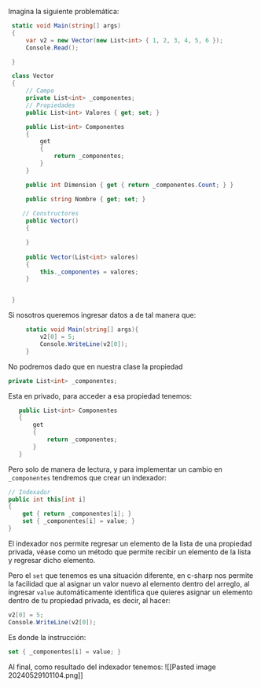 Imagina la siguiente problemática:

```cs
 static void Main(string[] args)
 {
     var v2 = new Vector(new List<int> { 1, 2, 3, 4, 5, 6 });
     Console.Read();

 }

 class Vector
 {
     // Campo 
     private List<int> _componentes;
     // Propiedades
     public List<int> Valores { get; set; }

     public List<int> Componentes
     {
         get
         {
             return _componentes;
         }
     }

     public int Dimension { get { return _componentes.Count; } }

     public string Nombre { get; set; }
	
	// Constructores 
     public Vector()
     {

     }
     
     public Vector(List<int> valores)
     {
         this._componentes = valores;
     }


 }
```

Si nosotros queremos ingresar datos a de tal manera que:

```cs
	 static void Main(string[] args){
		 v2[0] = 5;
		 Console.WriteLine(v2[0]);
	 }
```

No podremos dado que en nuestra clase la propiedad
```cs
private List<int> _componentes;
```
Esta en privado, para acceder a esa propiedad tenemos: 

```cs
   public List<int> Componentes
   {
       get
       {
           return _componentes;
       }
   }
```

Pero solo de manera de lectura, y para implementar un cambio en `_componentes` tendremos que crear un indexador:

```cs
// Indexador
public int this[int i]
{
    get { return _componentes[i]; }
    set { _componentes[i] = value; }
}
```

El indexador nos permite regresar un elemento de la lista de una propiedad privada, véase como un método que permite recibir un elemento de la lista y regresar dicho elemento.

Pero el `set` que tenemos es una situación diferente, en c-sharp nos permite la facilidad que al asignar un valor nuevo al elemento dentro del arreglo,  al ingresar `value` automáticamente identifica que quieres asignar un elemento dentro de tu propiedad privada, es decir, al hacer: 

```cs
v2[0] = 5;
Console.WriteLine(v2[0]);
```
Es donde la instrucción:
```cs
set { _componentes[i] = value; }
```

Al final, como resultado del indexador tenemos:
![[Pasted image 20240529101104.png]]

